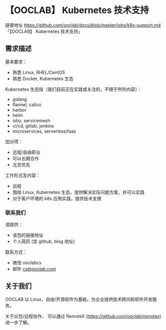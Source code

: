 # 【OOCLAB】 Kubernetes 技术支持

链接地址 https://github.com/ooclab/docs/blob/master/jobs/k8s-support.md 「【OOCLAB】 Kubernetes 技术支持」

## 需求描述

基本要求：
- 熟悉 Linux, RHEL/CentOS
- 熟悉 Docker, Kubernetes 生态

Kubernetes 生态指（我们目前正在实践或关注的，不限于所列内容）：

- golang
- flannel, calico
- harbor
- helm
- istio, servicemesh
- ci/cd, gitlab, jenkins
- microservices, serverless/faas

加分项：
- 远程/自由职业
- 可以长期合作
- 北京优先

工作形式及内容：

- 远程
- 围绕 Linux, Kubernetes 生态，提供解决实际问题方案，并可以实践
- 对于客户环境的 k8s 应用实践，提供技术支撑


### 联系我们

请提供：
- 该包的链接地址
- 个人简历 (含 github, blog 地址)

联系方式：
- 微信 ooclabcs
- 邮件 cs@ooclab.com

## 关于我们

OOCLAB 以 Linux、自由/开源软件为基础，为企业提供技术顾问和软件开发服务。

关于众包/远程协作，
可以通过 RemoteX (https://github.com/ooclab/remotex) 进一步了解。
